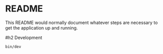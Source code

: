 # README

This README would normally document whatever steps are necessary to get the
application up and running.

#h2 Development

`bin/dev`
